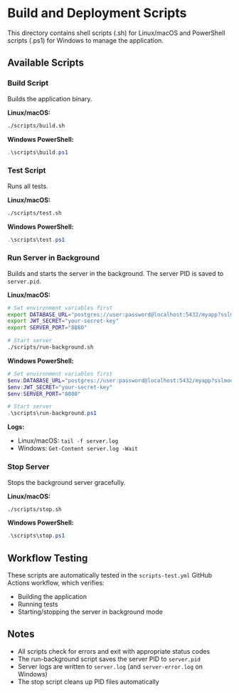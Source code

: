 # Build and Deployment Scripts

This directory contains shell scripts (.sh) for Linux/macOS and PowerShell scripts (.ps1) for Windows to manage the application.

## Available Scripts

### Build Script
Builds the application binary.

**Linux/macOS:**
```bash
./scripts/build.sh
```

**Windows PowerShell:**
```powershell
.\scripts\build.ps1
```

### Test Script
Runs all tests.

**Linux/macOS:**
```bash
./scripts/test.sh
```

**Windows PowerShell:**
```powershell
.\scripts\test.ps1
```

### Run Server in Background
Builds and starts the server in the background. The server PID is saved to `server.pid`.

**Linux/macOS:**
```bash
# Set environment variables first
export DATABASE_URL="postgres://user:password@localhost:5432/myapp?sslmode=disable"
export JWT_SECRET="your-secret-key"
export SERVER_PORT="8080"

# Start server
./scripts/run-background.sh
```

**Windows PowerShell:**
```powershell
# Set environment variables first
$env:DATABASE_URL="postgres://user:password@localhost:5432/myapp?sslmode=disable"
$env:JWT_SECRET="your-secret-key"
$env:SERVER_PORT="8080"

# Start server
.\scripts\run-background.ps1
```

**Logs:**
- Linux/macOS: `tail -f server.log`
- Windows: `Get-Content server.log -Wait`

### Stop Server
Stops the background server gracefully.

**Linux/macOS:**
```bash
./scripts/stop.sh
```

**Windows PowerShell:**
```powershell
.\scripts\stop.ps1
```

## Workflow Testing

These scripts are automatically tested in the `scripts-test.yml` GitHub Actions workflow, which verifies:
- Building the application
- Running tests
- Starting/stopping the server in background mode

## Notes

- All scripts check for errors and exit with appropriate status codes
- The run-background script saves the server PID to `server.pid`
- Server logs are written to `server.log` (and `server-error.log` on Windows)
- The stop script cleans up PID files automatically
